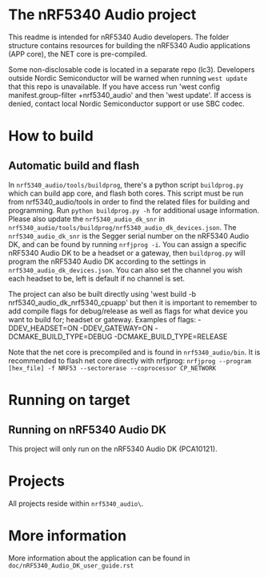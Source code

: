 # The nRF5340 Audio project
This readme is intended for nRF5340 Audio developers.
The folder structure contains resources for building the nRF5340 Audio applications (APP core), the NET core is pre-compiled.

Some non-disclosable code is located in a separate repo (lc3).
Developers outside Nordic Semiconductor will be warned when running `west update`
that this repo is unavailable. If you have access run 'west config manifest.group-filter +nrf5340_audio' and then 'west update'. If access is denied, contact local Nordic Semiconductor support or use SBC codec.

# How to build
## Automatic build and flash
In `nrf5340_audio/tools/buildprog`, there's a python script `buildprog.py` which can build app core, and flash both cores. This script must be run from nrf5340_audio/tools in order to find the related files for building and programming.
Run `python buildprog.py -h` for additional usage information.
Please also update the `nrf5340_audio_dk_snr` in `nrf5340_audio/tools/buildprog/nrf5340_audio_dk_devices.json`. The `nrf5340_audio_dk_snr` is the Segger serial number on the nRF5340 Audio DK, and can be found by running `nrfjprog -i`. You can assign a specific nRF5340 Audio DK to be a headset or a gateway, then `buildprog.py` will program the nRF5340 Audio DK according to the settings in `nrf5340_audio_dk_devices.json`. You can also set the channel you wish each headset to be, left is default if no channel is set.

The project can also be built directly using 'west build -b nrf5340_audio_dk_nrf5340_cpuapp' but then it is important to remember to add compile flags for debug/release as well as flags for what device you want to build for; headset or gateway.
Examples of flags:
  -DDEV_HEADSET=ON
  -DDEV_GATEWAY=ON
  -DCMAKE_BUILD_TYPE=DEBUG
  -DCMAKE_BUILD_TYPE=RELEASE

Note that the net core is precompiled and is found in `nrf5340_audio/bin`. It is recommended to flash net core directly with nrfjprog:
`nrfjprog --program [hex_file] -f NRF53 --sectorerase --coprocessor CP_NETWORK`

# Running on target
## Running on nRF5340 Audio DK
This project will only run on the nRF5340 Audio DK (PCA10121).

# Projects
All projects reside within `nrf5340_audio\`.

# More information
More information about the application can be found in `doc/nRF5340_Audio_DK_user_guide.rst`
